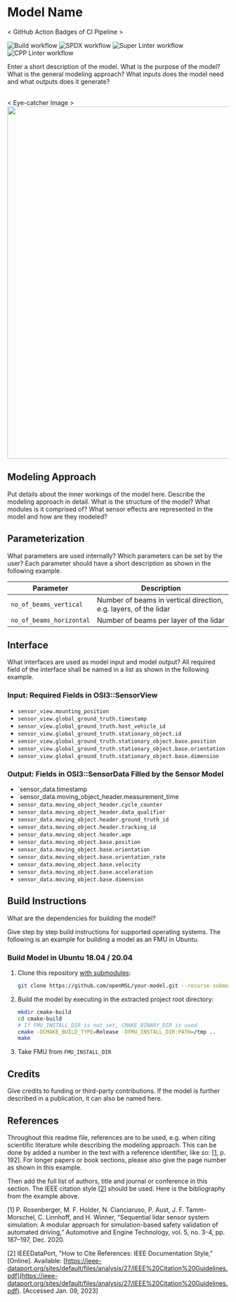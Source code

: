 # Model Name

< GitHub Action Badges of CI Pipeline >

![Build workflow](../../actions/workflows/build.yml/badge.svg)
![SPDX workflow](../../actions/workflows/spdx.yml/badge.svg)
![Super Linter workflow](../../actions/workflows/super-linter.yml/badge.svg)
![CPP Linter workflow](../../actions/workflows/cpp-linter.yml/badge.svg)

Enter a short description of the model. What is the purpose of the model? What is the general modeling approach? What inputs does the model need and what outputs does it generate?<br><br>

< Eye-catcher Image >
<img src="doc/img/model_video.gif" width="800" />

## Modeling Approach
Put details about the inner workings of the model here. Describe the modeling approach in detail. What is the structure of the model? What modules is it comprised of? What sensor effects are represented in the model and how are they modeled?


## Parameterization
What parameters are used internally? Which parameters can be set by the user?
Each parameter should have a short description as shown in the following example.

| Parameter                      | Description                                                         |
| ------------------------------ | ------------------------------------------------------------------- |
| `no_of_beams_vertical`         | Number of beams in vertical direction, e.g. layers, of the lidar    |
| `no_of_beams_horizontal`       | Number of beams per layer of the lidar                              |

## Interface
What interfaces are used as model input and model output? All required field of the interface shall be named in a list as shown in the following example.

### Input: Required Fields in OSI3::SensorView
- `sensor_view.mounting_position`
- `sensor_view.global_ground_truth.timestamp`
- `sensor_view.global_ground_truth.host_vehicle_id`
- `sensor_view.global_ground_truth.stationary_object.id`
- `sensor_view.global_ground_truth.stationary_object.base.position`
- `sensor_view.global_ground_truth.stationary_object.base.orientation`
- `sensor_view.global_ground_truth.stationary_object.base.dimension`

### Output: Fields in OSI3::SensorData Filled by the Sensor Model
- `sensor_data.timestamp
- `sensor_data.moving_object_header.measurement_time
- `sensor_data.moving_object_header.cycle_counter`
- `sensor_data.moving_object_header.data_qualifier`
- `sensor_data.moving_object.header.ground_truth_id`
- `sensor_data.moving_object.header.tracking_id`
- `sensor_data.moving_object.header.age`
- `sensor_data.moving_object.base.position`
- `sensor_data.moving_object.base.orientation`
- `sensor_data.moving_object.base.orientation_rate`
- `sensor_data.moving_object.base.velocity`
- `sensor_data.moving_object.base.acceleration`
- `sensor_data.moving_object.base.dimension`


## Build Instructions
What are the dependencies for building the model?

Give step by step build instructions for supported operating systems. The following is an example for building a model as an FMU in Ubuntu.

### Build Model in Ubuntu 18.04 / 20.04

1. Clone this repository <ins>with submodules</ins>:
    ```bash
    git clone https://github.com/openMSL/your-model.git --recurse-submodules
    ```
2. Build the model by executing in the extracted project root directory:
    ```bash
    mkdir cmake-build
    cd cmake-build
    # If FMU_INSTALL_DIR is not set, CMAKE_BINARY_DIR is used
    cmake -DCMAKE_BUILD_TYPE=Release -DFMU_INSTALL_DIR:PATH=/tmp ..
    make
    ```
3. Take FMU from `FMU_INSTALL_DIR`


## Credits
Give credits to funding or third-party contributions. If the model is further described in a publication, it can also be named here.

## References
Throughout this readme file, references are to be used, e.g. when citing scientific literature while describing the modeling approach. This can be done by added a number in the text with a reference identifier, like so: [[1](#Rosenberger2020)</sup>, p. 192]. For longer papers or book sections, please also give the page number as shown in this example.

Then add the full list of authors, title and journal or conference in this section. The IEEE citation style [[2](#IEEEStyle)</sup>] should be used. Here is the bibliography from the example above.


<a name="Rosenberger2020">[1]</a> P. Rosenberger, M. F. Holder, N. Cianciaruso, P. Aust, J. F. Tamm-Morschel, C. Linnhoff, and H. Winner, “Sequential lidar sensor system simulation: A modular approach for simulation-based safety validation of automated driving,” Automotive and Engine Technology, vol. 5, no. 3-4, pp. 187–197, Dec. 2020.

<a name="IEEEStyle">[2]</a> IEEEDataPort, "How to Cite References: IEEE Documentation Style," [Online]. Available: [https://ieee-dataport.org/sites/default/files/analysis/27/IEEE%20Citation%20Guidelines.pdf](https://ieee-dataport.org/sites/default/files/analysis/27/IEEE%20Citation%20Guidelines.pdf). [Accessed Jan. 09, 2023]
